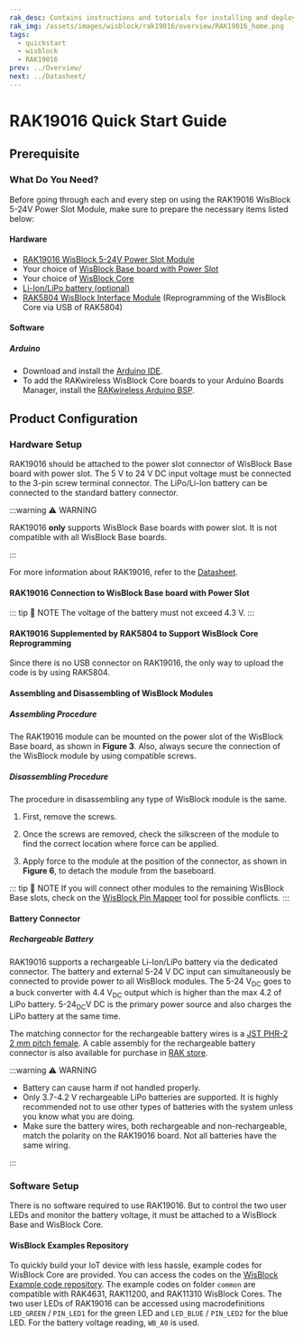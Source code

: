 ```yaml
---
rak_desc: Contains instructions and tutorials for installing and deploying your RAK19016. Instructions are written in a detailed and step-by-step manner for an easier experience in setting up your device. Aside from the hardware configuration, it also contains a software setup that includes detailed example codes that will help you get started.
rak_img: /assets/images/wisblock/rak19016/overview/RAK19016_home.png
tags:
  - quickstart
  - wisblock
  - RAK19016
prev: ../Overview/
next: ../Datasheet/
---
```


# RAK19016 Quick Start Guide

## Prerequisite

### What Do You Need?

Before going through each and every step on using the RAK19016 WisBlock 5-24V Power Slot Module, make sure to prepare the necessary items listed below:

#### Hardware

- [RAK19016 WisBlock 5-24V Power Slot Module](https://store.rakwireless.com/products/rak19016-5-24v-power-slot-module?utm_source=RAK19016&utm_medium=Document&utm_campaign=BuyFromStore)
- Your choice of [WisBlock Base board with Power Slot](https://store.rakwireless.com/collections/wisblock-base/)
- Your choice of [WisBlock Core](https://store.rakwireless.com/collections/wisblock-core)
- [Li-Ion/LiPo battery (optional)](https://store.rakwireless.com/collections/wisblock-accessory/products/battery-connector-cable?utm_source=BatteryConnector&utm_medium=Document&utm_campaign=BuyFromStore)
- [RAK5804 WisBlock Interface Module](https://store.rakwireless.com/products/rak5804-io-extension-board?utm_source=RAK5804&utm_medium=Document&utm_campaign=BuyFromStore) (Reprogramming of the WisBlock Core via USB of RAK5804)

#### Software

##### Arduino

- Download and install the [Arduino IDE](https://www.arduino.cc/en/Main/Software).
- To add the RAKwireless WisBlock Core boards to your Arduino Boards Manager, install the [RAKwireless Arduino BSP](https://github.com/RAKWireless/RAKwireless-Arduino-BSP-Index).

## Product Configuration

### Hardware Setup

RAK19016 should be attached to the power slot connector of WisBlock Base board with power slot. The 5&nbsp;V to 24&nbsp;V DC input voltage must be connected to the 3-pin screw terminal connector. The LiPo/Li-Ion battery can be connected to the standard battery connector.

:::warning ⚠️ WARNING

RAK19016 **only** supports WisBlock Base boards with power slot. It is not compatible with all WisBlock Base boards.

:::

For more information about RAK19016, refer to the [Datasheet](../Datasheet/).

#### RAK19016 Connection to WisBlock Base board with Power Slot

<rk-img
  src="/assets/images/wisblock/rak19016/quickstart/rak19016_rak19010.svg"
  width="85%"
  caption="RAK19016 connected to a WisBlock Base board with Power Slot"
/>

::: tip 📝 NOTE
The voltage of the battery must not exceed 4.3&nbsp;V.
:::

#### RAK19016 Supplemented by RAK5804 to Support WisBlock Core Reprogramming

Since there is no USB connector on RAK19016, the only way to upload the code is by using RAK5804.

<rk-img
  src="/assets/images/wisblock/rak19016/quickstart/rak19016_rak5804.svg"
  width="80%"
  caption="RAK19016 and RAK5804 connection to WisBlock Base"
/>

#### Assembling and Disassembling of WisBlock Modules

##### Assembling Procedure

The RAK19016 module can be mounted on the power slot of the WisBlock Base board, as shown in **Figure 3**. Also, always secure the connection of the WisBlock module by using compatible screws.

<rk-img
  src="/assets/images/wisblock/rak19016/quickstart/mounting-mechanism.png"
  width="60%"
  caption="RAK19016 mounting connection to WisBlock Base module"
/>

##### Disassembling Procedure

The procedure in disassembling any type of WisBlock module is the same.

1. First, remove the screws.

<rk-img
  src="/assets/images/wisblock/rak19016/quickstart/removing_screw.png"
  width="70%"
  caption="Removing screws from the WisBlock module"
/>

2. Once the screws are removed, check the silkscreen of the module to find the correct location where force can be applied.

<rk-img
  src="/assets/images/wisblock/rak19016/quickstart/detach_silkscreen.png"
  width="70%"
  caption="Detaching silkscreen on the WisBlock module"
/>

3. Apply force to the module at the position of the connector, as shown in **Figure 6**, to detach the module from the baseboard.

<rk-img
  src="/assets/images/wisblock/rak19016/quickstart/detach_module.png"
  width="70%"
  caption="Applying even forces on the proper location of a WisBlock module"
/>

::: tip 📝 NOTE
If you will connect other modules to the remaining WisBlock Base slots, check on the [WisBlock Pin Mapper](https://docs.rakwireless.com/Knowledge-Hub/Pin-Mapper/) tool for possible conflicts.
:::

#### Battery Connector

##### Rechargeable Battery

RAK19016 supports a rechargeable Li-Ion/LiPo battery via the dedicated connector. The battery and external 5-24&nbsp;V DC input can simultaneously be connected to provide power to all WisBlock modules. The 5-24&nbsp;V<sub>DC</sub> goes to a buck converter with 4.4&nbsp;V<sub>DC</sub> output which is higher than the max 4.2 of LiPo battery. 5-24<sub>DC</sub>V DC is the primary power source and also charges the LiPo battery at the same time.

The matching connector for the rechargeable battery wires is a [JST PHR-2 2&nbsp;mm pitch female](https://www.jst-mfg.com/product/detail_e.php?series=199). A cable assembly for the rechargeable battery connector is also available for purchase in [RAK store](https://store.rakwireless.com/products/battery-connector-cable).

:::warning ⚠️ WARNING

- Battery can cause harm if not handled properly.
- Only 3.7-4.2&nbsp;V rechargeable LiPo batteries are supported. It is highly recommended not to use other types of batteries with the system unless you know what you are doing.
- Make sure the battery wires, both rechargeable and non-rechargeable, match the polarity on the RAK19016 board. Not all batteries have the same wiring.

:::

### Software Setup

There is no software required to use RAK19016. But to control the two user LEDs and monitor the battery voltage, it must be attached to a WisBlock Base and WisBlock Core.

#### WisBlock Examples Repository

To quickly build your IoT device with less hassle, example codes for WisBlock Core are provided. You can access the codes on the [WisBlock Example code repository](https://github.com/RAKWireless/WisBlock/tree/master/examples). The example codes on folder `common` are compatible with RAK4631, RAK11200, and RAK11310 WisBlock Cores.
The two user LEDs of RAK19016 can be accessed using macrodefinitions `LED_GREEN` / `PIN_LED1` for the green LED and `LED_BLUE` / `PIN_LED2` for the blue LED. For the battery voltage reading, `WB_A0` is used.

